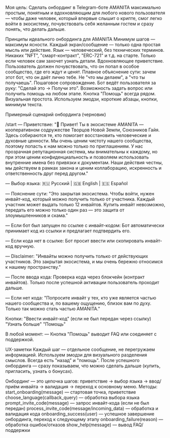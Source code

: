 Моя цель:
Сделать онбординг в Telegram-боте AMANITA максимально простым, понятным и вдохновляющим для любого нового пользователя — чтобы даже человек, который впервые слышит о крипте, смог легко войти в экосистему, почувствовать себя желанным гостем и сразу понять, что делать дальше.

Принципы идеального онбординга для AMANITA
Минимум шагов — максимум ясности.
Каждый экран/сообщение — только одна простая мысль или действие.
Язык — человеческий, без технических терминов.
Никаких "NFT", "смарт-контракт", "ERC-721" и т.д. на старте. Только если человек сам захочет узнать детали.
Вдохновляющее приветствие.
Пользователь должен почувствовать, что он попал в особое сообщество, где его ждут и ценят.
Плавное объяснение сути: зачем этот бот, что он даёт лично тебе.
Не "что мы делаем", а "что ты получаешь".
Пошаговое сопровождение.
Бот ведёт пользователя за руку: "Сделай это → Получи это".
Возможность задать вопрос или получить помощь на любом этапе.
Кнопка "Помощь" всегда рядом.
Визуальная простота.
Используем эмодзи, короткие абзацы, кнопки, минимум текста.

Примерный сценарий онбординга (черновик)

/start
— Приветствие:
"👋 Привет! Ты в экосистеме AMANITA — кооперативном содружестве Творцов Новой Земли, Союзников Гайя. Здесь собираются те, кто помогает восстановить человеческие и духовные ценности. Мы очень ценим чистоту нашего сообщества, поэтому попасть к нам можно только по приглашениям. У нас прозрачная репутационная система, мы внимательны к каждому, но при этом ценим конфиденциальность и позволяем использовать внутренние имена без привязки к документам. Наши действия честны, мы действуем в рамках закона и ценим коллаборацию, искренность и ответственность друг перед другом."

— Выбор языка:
🇷🇺 Русский | 🇬🇧 English | 🇪🇸 Español

— Пояснение сути:
"Это закрытая экосистема. Чтобы войти, нужен инвайт-код, который можно получить только от участника. Каждый участник может выдать только 12 инвайтов. Купить инвайт невозможно, передать его можно только один раз — это защита от злоумышленников и скама."

— Если бот был запущен по ссылке с инвайт-кодом:
Бот автоматически принимает код из ссылки и предлагает подтвердить его.

— Если кода нет в ссылке:
Бот просит ввести или скопировать инвайт-код вручную.

— Disclaimer:
"Инвайты можно получить только от действующих участников. Это закрытая экосистема, и мы очень бережно относимся к нашему пространству."

— После ввода кода:
Проверка кода через блокчейн (контракт инвайтов). Только после успешной активации пользователь проходит дальше.

— Если нет кода:
"Попросите инвайт у тех, кто уже является частью нашего сообщества и, по вашему ощущению, близок вам по духу. Только так можно стать частью AMANITA."

Кнопки:
"Ввести инвайт-код" (если не был передан через ссылку)
"Узнать больше"
"Помощь"

В любой момент:
— Кнопка "Помощь" выводит FAQ или соединяет с поддержкой.

UX-заметки
Каждый шаг — отдельное сообщение, не перегружаем информацией.
Используем эмодзи для визуального разделения смыслов.
Всегда есть "назад" и "помощь".
После успешного онбординга — сразу показываем, что можно сделать дальше (купить, пригласить, узнать о бонусах). 

Онбординг — это цепочка шагов: приветствие → выбор языка → ввод/приём инвайта → валидация → переход к основному меню.
Методы:
start_onboarding(message) — стартовая точка, приветствие
choose_language(callback_query) — обработка выбора языка
prompt_invite_code(message) — запрос инвайт-кода (если не был передан)
process_invite_code(message/incoming_data) — обработка и валидация кода
onboarding_success(user) — успешное завершение онбординга, переход к следующему этапу
onboarding_failure(reason) — обработка ошибок/отказов
show_help(message) — вывод FAQ/поддержки